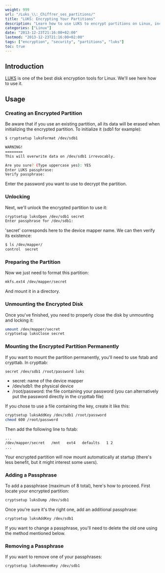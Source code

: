 ```yaml
---
weight: 999
url: "/Luks_\\:_Chiffrer_ses_partitions/"
title: "LUKS: Encrypting Your Partitions"
description: "Learn how to use LUKS to encrypt partitions on Linux, including creating encrypted partitions, unlocking them, and managing passphrases."
categories: ["Linux"]
date: "2013-12-23T21:16:00+02:00"
lastmod: "2013-12-23T21:16:00+02:00"
tags: ["encryption", "security", "partitions", "luks"]
toc: true
---
```


## Introduction

[LUKS](https://en.wikipedia.org/wiki/Linux_Unified_Key_Setup) is one of the best disk encryption tools for Linux. We'll see here how to use it.

## Usage

### Creating an Encrypted Partition

Be aware that if you use an existing partition, all its data will be erased when initializing the encrypted partition. To initialize it (sdb1 for example):

```bash
$ cryptsetup luksFormat /dev/sdb1 

WARNING!
========
This will overwrite data on /dev/sdb1 irrevocably.

Are you sure? (Type uppercase yes): YES
Enter LUKS passphrase: 
Verify passphrase:
```

Enter the password you want to use to decrypt the partition.

### Unlocking

Next, we'll unlock the encrypted partition to use it:

```bash
cryptsetup luksOpen /dev/sdb1 secret
Enter passphrase for /dev/sdb1:
```

'secret' corresponds here to the device mapper name. We can then verify its existence:

```bash
$ ls /dev/mapper/
control  secret
```

### Preparing the Partition

Now we just need to format this partition:

```bash
mkfs.ext4 /dev/mapper/secret
```

And mount it in a directory.

### Unmounting the Encrypted Disk

Once you've finished, you need to properly close the disk by unmounting and locking it:

```bash
umount /dev/mapper/secret
cryptsetup luksClose secret
```

### Mounting the Encrypted Partition Permanently

If you want to mount the partition permanently, you'll need to use fstab and crypttab. In crypttab:

```bash
secret /dev/sdb1 /root/password luks
```

* secret: name of the device mapper
* /dev/sdb1: the physical device
* /root/password: the file containing your password (you can alternatively put the password directly in the crypttab file)

If you chose to use a file containing the key, create it like this:

```bash
cryptsetup luksAddKey /dev/sdb1 /root/password
chmod 600 /root/password
```

Then add the following line to fstab:

```bash
...
/dev/mapper/secret   /mnt   ext4   defaults   1 2
...
```

Your encrypted partition will now mount automatically at startup (there's less benefit, but it might interest some users).

### Adding a Passphrase

To add a passphrase (maximum of 8 total), here's how to proceed. First locate your encrypted partition:

```bash
cryptsetup luksDump /dev/sdb1
```

Once you're sure it's the right one, add an additional passphrase:

```bash
cryptsetup luksAddKey /dev/sdb1
```

If you want to change a passphrase, you'll need to delete the old one using the method mentioned below.

### Removing a Passphrase

If you want to remove one of your passphrases:

```bash
cryptsetup luksRemoveKey /dev/sdb1
```
